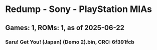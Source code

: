 # Redump - Sony - PlayStation MIAs
## Games: 1, ROMs: 1, as of 2025-06-22

### Saru! Get You! (Japan) (Demo 2).bin, CRC: 6f391fcb

